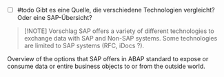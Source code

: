 
- [ ] #todo Gibt es eine Quelle, die verschiedene Technologien vergleicht? Oder eine SAP-Übersicht?
> [!NOTE] Vorschlag
> SAP offers a variety of different technologies to exchange data with SAP and Non-SAP systems.
> Some technologies are limited to SAP systems (RFC, iDocs ?).

Overview of the options that SAP offers in ABAP standard to expose or consume data or entire business objects to or from the outside world.